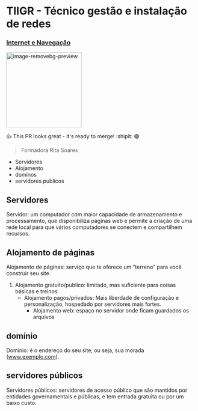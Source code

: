 # TIIGR - Técnico gestão e instalação de redes

### <ins>Internet e Navegação</ins>
<img width="200" height="200" alt="image-removebg-preview" src="https://github.com/user-attachments/assets/956a6b96-b8a0-45be-8d48-c76e35490ed9" />

:+1: This PR looks great - it's ready to merge! :shipit:
🟣
> Formadora Rita Soares

- Servidores
- Alojamento
- domínos
- servidores publicos


## Servidores

Servidor: um computador com maior capacidade de armazenamento e processamento, que disponibiliza páginas web e permite a criação de uma rede local para que vários computadores se conectem e compartilhem recursos.

## Alojamento de páginas

Alojamento de páginas: serviço que te oferece um “terreno” para você construir seu site. 

1. Alojamento gratuito/publico: limitado, mas suficiente para coisas básicas e treinos
   - Alojamento pagos/privados: Mais liberdade de configuração e personalização, hospedado por servidores mais fortes. 
     - Alojamento web: espaço no servidor onde ficam guardados os arquivos

## **domínio**

Domínio: é o endereço do seu site, ou seja, sua morada (www.exemplo.com). 

## servidores públicos

Servidores públicos: servidores de acesso público que são mantidos por entidades governamentais e públicas, e tem entrada gratuita ou por um baixo custo.  

